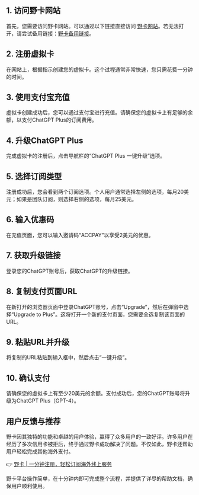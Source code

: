 ## 1. 访问野卡网站
首先，您需要访问野卡网站。可以通过以下链接直接访问 [野卡网站](https://bit.ly/bewildcard)。若无法打开，请尝试备用链接：[野卡备用链接](https://bit.ly/bewildcard)。

## 2. 注册虚拟卡
在网站上，根据指示创建您的虚拟卡。这个过程通常非常快速，您只需花费一分钟的时间。

## 3. 使用支付宝充值
虚拟卡创建成功后，您可以通过支付宝进行充值。请确保您的虚拟卡上有足够的余额，以支付ChatGPT Plus的订阅费用。

## 4. 升级ChatGPT Plus
完成虚拟卡的注册后，点击导航栏的“ChatGPT Plus 一键升级”选项。

## 5. 选择订阅类型
注册成功后，您会看到两个订阅选项。个人用户通常选择左侧的选项，每月20美元；如果是团队订阅，则选择右侧的选项，每月25美元。

## 6. 输入优惠码
在充值页面，您可以输入邀请码“ACCPAY”以享受2美元的优惠。

## 7. 获取升级链接
登录您的ChatGPT账号后，获取ChatGPT的升级链接。

## 8. 复制支付页面URL
在新打开的浏览器页面中登录ChatGPT账号，点击“Upgrade”，然后在弹窗中选择“Upgrade to Plus”。这将打开一个新的支付页面，您需要全选复制该页面的URL。

## 9. 粘贴URL并升级
将复制的URL粘贴到输入框中，然后点击“一键升级”。

## 10. 确认支付
请确保您的虚拟卡上有至少20美元的余额。支付成功后，您的ChatGPT账号将升级为ChatGPT Plus（GPT-4）。

## 用户反馈与推荐
野卡因其独特的功能和卓越的用户体验，赢得了众多用户的一致好评。许多用户在经历了多次信用卡被拒后，终于通过野卡成功解决了问题。不仅如此，野卡还帮助用户轻松完成其他海外支付。

👉 [野卡 | 一分钟注册，轻松订阅海外线上服务](https://bit.ly/bewildcard)

野卡平台操作简单，在十分钟内即可完成整个流程，并提供了详尽的帮助文档，确保用户顺利使用。